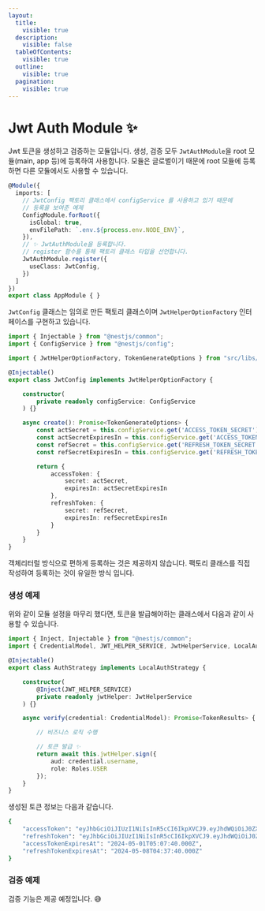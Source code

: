 ```yaml
---
layout:
  title:
    visible: true
  description:
    visible: false
  tableOfContents:
    visible: true
  outline:
    visible: true
  pagination:
    visible: true
---
```


# Jwt Auth Module ✨

Jwt 토큰을 생성하고 검증하는 모듈입니다. 생성, 검증 모두 `JwtAuthModule`을 root 모듈(main, app 등)에 등록하여 사용합니다. 모듈은 글로벌이기 때문에 root 모듈에 등록하면 다른 모듈에서도 사용할 수 있습니다.

```typescript
@Module({
  imports: [
    // JwtConfig 팩토리 클래스에서 configService 를 사용하고 있기 때문에 
    // 등록을 보여준 예제
    ConfigModule.forRoot({
      isGlobal: true,
      envFilePath: `.env.${process.env.NODE_ENV}`,
    }),
    // ✨ JwtAuthModule을 등록합니다.
    // register 함수를 통해 팩토리 클래스 타입을 선언합니다.
    JwtAuthModule.register({
      useClass: JwtConfig,
    })
  ]
})
export class AppModule { }
```

`JwtConfig` 클래스는 임의로 만든 팩토리 클래스이며 `JwtHelperOptionFactory` 인터페이스를 구현하고 있습니다.

```typescript
import { Injectable } from "@nestjs/common";
import { ConfigService } from "@nestjs/config";

import { JwtHelperOptionFactory, TokenGenerateOptions } from "src/libs/auth-manager";

@Injectable()
export class JwtConfig implements JwtHelperOptionFactory {

    constructor(
        private readonly configService: ConfigService
    ) {}

    async create(): Promise<TokenGenerateOptions> {
        const actSecret = this.configService.get('ACCESS_TOKEN_SECRET');
        const actSecretExpiresIn = this.configService.get('ACCESS_TOKEN_EXPIRES_IN');
        const refSecret = this.configService.get('REFRESH_TOKEN_SECRET');
        const refSecretExpiresIn = this.configService.get('REFRESH_TOKEN_EXPIRES_IN');

        return {
            accessToken: {
                secret: actSecret,
                expiresIn: actSecretExpiresIn
            },
            refreshToken: {
                secret: refSecret,
                expiresIn: refSecretExpiresIn
            }
        }
    }
}
```

객체리터럴 방식으로 편하게 등록하는 것은 제공하지 않습니다. 팩토리 클래스를 직접 작성하여 등록하는 것이 유일한 방식 입니다.

### 생성 예제

위와 같이 모듈 설정을 마무리 했다면, 토큰을 발급해야하는 클래스에서 다음과 같이 사용할 수 있습니다.

```typescript
import { Inject, Injectable } from "@nestjs/common";
import { CredentialModel, JWT_HELPER_SERVICE, JwtHelperService, LocalAuthStrategy, Roles, TokenResults } from "src/libs/auth-manager";

@Injectable()
export class AuthStrategy implements LocalAuthStrategy {

    constructor(
        @Inject(JWT_HELPER_SERVICE)
        private readonly jwtHelper: JwtHelperService
    ) {}

    async verify(credential: CredentialModel): Promise<TokenResults> {

        // 비즈니스 로직 수행

        // 토큰 발급 ✨
        return await this.jwtHelper.sign({
            aud: credential.username, 
            role: Roles.USER
        });
    }
}
```

생성된 토큰 정보는 다음과 같습니다.

```bash
{
    "accessToken": "eyJhbGciOiJIUzI1NiIsInR5cCI6IkpXVCJ9.eyJhdWQiOiJ0ZXN0ZXIiLCJ0eXBlIjoiQUNDRVNTIiwicm9sZSI6IlVTRVIiLCJpYXQiOjE3MTQ1MzgyNjAsImV4cCI6MTcxNDU0MDA2MH0.PP3FYSZRICHre8NeWKQJXFHIPmexCZ57gAALU7KZdnU",
    "refreshToken": "eyJhbGciOiJIUzI1NiIsInR5cCI6IkpXVCJ9.eyJhdWQiOiJ0ZXN0ZXIiLCJ0eXBlIjoiUkVGUkVTSCIsInJvbGUiOiJVU0VSIiwiaWF0IjoxNzE0NTM4MjYwLCJleHAiOjE3MTUxNDMwNjB9.6Li8d8ESp4CessqEqQnKHQFv-JWeaXwJJFW-dr6h4PY",
    "accessTokenExpiresAt": "2024-05-01T05:07:40.000Z",
    "refreshTokenExpiresAt": "2024-05-08T04:37:40.000Z"
}
```

### 검증 예제

검증 기능은 제공 예정입니다. 😅
